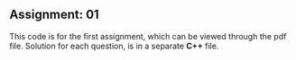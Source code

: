 ## Assignment: 01

This code is for the first assignment, which can be viewed through the pdf file. Solution for each question, is in a separate **C++** file.

